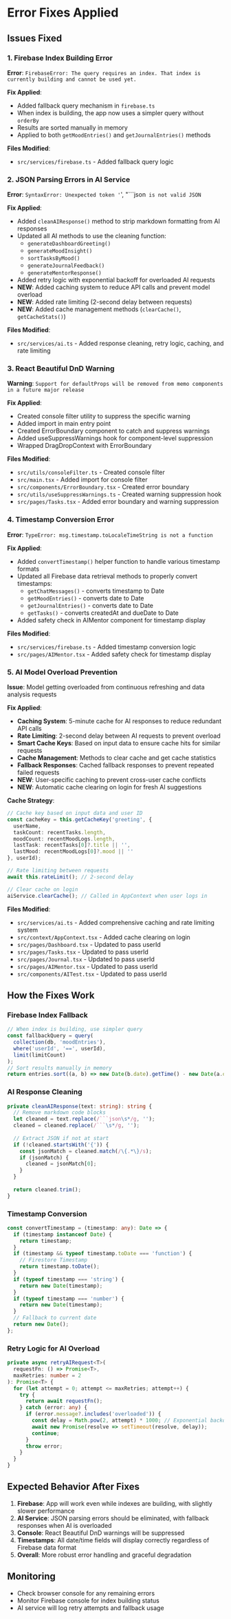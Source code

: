 # Error Fixes Applied

## Issues Fixed

### 1. Firebase Index Building Error
**Error**: `FirebaseError: The query requires an index. That index is currently building and cannot be used yet.`

**Fix Applied**:
- Added fallback query mechanism in `firebase.ts`
- When index is building, the app now uses a simpler query without `orderBy`
- Results are sorted manually in memory
- Applied to both `getMoodEntries()` and `getJournalEntries()` methods

**Files Modified**:
- `src/services/firebase.ts` - Added fallback query logic

### 2. JSON Parsing Errors in AI Service
**Error**: `SyntaxError: Unexpected token '`', "```json` is not valid JSON`

**Fix Applied**:
- Added `cleanAIResponse()` method to strip markdown formatting from AI responses
- Updated all AI methods to use the cleaning function:
  - `generateDashboardGreeting()`
  - `generateMoodInsight()`
  - `sortTasksByMood()`
  - `generateJournalFeedback()`
  - `generateMentorResponse()`
- Added retry logic with exponential backoff for overloaded AI requests
- **NEW**: Added caching system to reduce API calls and prevent model overload
- **NEW**: Added rate limiting (2-second delay between requests)
- **NEW**: Added cache management methods (`clearCache()`, `getCacheStats()`)

**Files Modified**:
- `src/services/ai.ts` - Added response cleaning, retry logic, caching, and rate limiting

### 3. React Beautiful DnD Warning
**Warning**: `Support for defaultProps will be removed from memo components in a future major release`

**Fix Applied**:
- Created console filter utility to suppress the specific warning
- Added import in main entry point
- Created ErrorBoundary component to catch and suppress warnings
- Added useSuppressWarnings hook for component-level suppression
- Wrapped DragDropContext with ErrorBoundary

**Files Modified**:
- `src/utils/consoleFilter.ts` - Created console filter
- `src/main.tsx` - Added import for console filter
- `src/components/ErrorBoundary.tsx` - Created error boundary
- `src/utils/useSuppressWarnings.ts` - Created warning suppression hook
- `src/pages/Tasks.tsx` - Added error boundary and warning suppression

### 4. Timestamp Conversion Error
**Error**: `TypeError: msg.timestamp.toLocaleTimeString is not a function`

**Fix Applied**:
- Added `convertTimestamp()` helper function to handle various timestamp formats
- Updated all Firebase data retrieval methods to properly convert timestamps:
  - `getChatMessages()` - converts timestamp to Date
  - `getMoodEntries()` - converts date to Date
  - `getJournalEntries()` - converts date to Date
  - `getTasks()` - converts createdAt and dueDate to Date
- Added safety check in AIMentor component for timestamp display

**Files Modified**:
- `src/services/firebase.ts` - Added timestamp conversion logic
- `src/pages/AIMentor.tsx` - Added safety check for timestamp display

### 5. AI Model Overload Prevention
**Issue**: Model getting overloaded from continuous refreshing and data analysis requests

**Fix Applied**:
- **Caching System**: 5-minute cache for AI responses to reduce redundant API calls
- **Rate Limiting**: 2-second delay between AI requests to prevent overload
- **Smart Cache Keys**: Based on input data to ensure cache hits for similar requests
- **Cache Management**: Methods to clear cache and get cache statistics
- **Fallback Responses**: Cached fallback responses to prevent repeated failed requests
- **NEW**: User-specific caching to prevent cross-user cache conflicts
- **NEW**: Automatic cache clearing on login for fresh AI suggestions

**Cache Strategy**:
```typescript
// Cache key based on input data and user ID
const cacheKey = this.getCacheKey('greeting', {
  userName,
  taskCount: recentTasks.length,
  moodCount: recentMoodLogs.length,
  lastTask: recentTasks[0]?.title || '',
  lastMood: recentMoodLogs[0]?.mood || ''
}, userId);

// Rate limiting between requests
await this.rateLimit(); // 2-second delay

// Clear cache on login
aiService.clearCache(); // Called in AppContext when user logs in
```

**Files Modified**:
- `src/services/ai.ts` - Added comprehensive caching and rate limiting system
- `src/context/AppContext.tsx` - Added cache clearing on login
- `src/pages/Dashboard.tsx` - Updated to pass userId
- `src/pages/Tasks.tsx` - Updated to pass userId
- `src/pages/Journal.tsx` - Updated to pass userId
- `src/pages/AIMentor.tsx` - Updated to pass userId
- `src/components/AITest.tsx` - Updated to pass userId

## How the Fixes Work

### Firebase Index Fallback
```typescript
// When index is building, use simpler query
const fallbackQuery = query(
  collection(db, 'moodEntries'),
  where('userId', '==', userId),
  limit(limitCount)
);
// Sort results manually in memory
return entries.sort((a, b) => new Date(b.date).getTime() - new Date(a.date).getTime());
```

### AI Response Cleaning
```typescript
private cleanAIResponse(text: string): string {
  // Remove markdown code blocks
  let cleaned = text.replace(/```json\s*/g, '');
  cleaned = cleaned.replace(/```\s*/g, '');
  
  // Extract JSON if not at start
  if (!cleaned.startsWith('{')) {
    const jsonMatch = cleaned.match(/\{.*\}/s);
    if (jsonMatch) {
      cleaned = jsonMatch[0];
    }
  }
  
  return cleaned.trim();
}
```

### Timestamp Conversion
```typescript
const convertTimestamp = (timestamp: any): Date => {
  if (timestamp instanceof Date) {
    return timestamp;
  }
  if (timestamp && typeof timestamp.toDate === 'function') {
    // Firestore Timestamp
    return timestamp.toDate();
  }
  if (typeof timestamp === 'string') {
    return new Date(timestamp);
  }
  if (typeof timestamp === 'number') {
    return new Date(timestamp);
  }
  // Fallback to current date
  return new Date();
};
```

### Retry Logic for AI Overload
```typescript
private async retryAIRequest<T>(
  requestFn: () => Promise<T>,
  maxRetries: number = 2
): Promise<T> {
  for (let attempt = 0; attempt <= maxRetries; attempt++) {
    try {
      return await requestFn();
    } catch (error: any) {
      if (error.message?.includes('overloaded')) {
        const delay = Math.pow(2, attempt) * 1000; // Exponential backoff
        await new Promise(resolve => setTimeout(resolve, delay));
        continue;
      }
      throw error;
    }
  }
}
```

## Expected Behavior After Fixes

1. **Firebase**: App will work even while indexes are building, with slightly slower performance
2. **AI Service**: JSON parsing errors should be eliminated, with fallback responses when AI is overloaded
3. **Console**: React Beautiful DnD warnings will be suppressed
4. **Timestamps**: All date/time fields will display correctly regardless of Firebase data format
5. **Overall**: More robust error handling and graceful degradation

## Monitoring

- Check browser console for any remaining errors
- Monitor Firebase console for index building status
- AI service will log retry attempts and fallback usage 